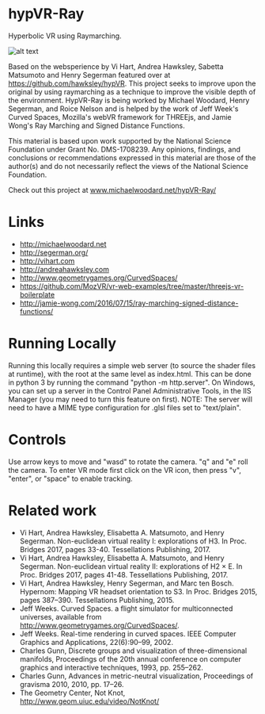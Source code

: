 # hypVR-Ray
Hyperbolic VR using Raymarching.

![alt text](https://raw.githubusercontent.com/mtwoodard/hypVR-Ray/master/images/437_screenshot.PNG)

Based on the websperience  by Vi Hart, Andrea Hawksley, Sabetta Matsumoto and Henry Segerman featured over at https://github.com/hawksley/hypVR. This project seeks to improve upon the original by using raymarching as a technique to improve the visible depth of the environment. HypVR-Ray is being worked by Michael Woodard, Henry Segerman, and Roice Nelson and is helped by the work of Jeff Week's Curved Spaces, Mozilla's webVR framework for THREEjs, and Jamie Wong's Ray Marching and Signed Distance Functions.

This material is based upon work supported by the National Science Foundation under Grant No. DMS-1708239. Any opinions, findings, and conclusions or recommendations expressed in this material are those of the author(s) and do not necessarily reflect the views of the National Science Foundation.

Check out this project at www.michaelwoodard.net/hypVR-Ray/ 

# Links
* http://michaelwoodard.net
* http://segerman.org/
* http://vihart.com
* http://andreahawksley.com
* http://www.geometrygames.org/CurvedSpaces/
* https://github.com/MozVR/vr-web-examples/tree/master/threejs-vr-boilerplate
* http://jamie-wong.com/2016/07/15/ray-marching-signed-distance-functions/


# Running Locally
Running this locally requires a simple web server (to source the shader files at runtime), with the root at the same level as index.html. This can be done in python 3 by running the command "python -m http.server". On Windows, you can set up a server in the Control Panel Administrative Tools, in the IIS Manager (you may need to turn this feature on first). NOTE: The server will need to have a MIME type configuration for .glsl files set to "text/plain".

# Controls
Use arrow keys to move and "wasd" to rotate the camera. "q" and "e" roll the camera. To enter VR mode first click on the VR icon, then press "v", "enter", or "space" to enable tracking.

# Related work
* Vi Hart, Andrea Hawksley, Elisabetta A. Matsumoto, and Henry Segerman. Non-euclidean virtual reality I: explorations of H3. In Proc. Bridges 2017, pages 33-40. Tessellations Publishing, 2017.
* Vi Hart, Andrea Hawksley, Elisabetta A. Matsumoto, and Henry Segerman. Non-euclidean virtual reality II: explorations of H2 × E. In Proc. Bridges 2017, pages 41-48. Tessellations Publishing, 2017.
* Vi Hart, Andrea Hawksley, Henry Segerman, and Marc ten Bosch. Hypernom: Mapping VR headset orientation to S3. In Proc. Bridges 2015, pages 387–390. Tessellations Publishing, 2015.
* Jeff Weeks. Curved Spaces. a flight simulator for multiconnected universes, available from http://www.geometrygames.org/CurvedSpaces/.
* Jeff Weeks. Real-time rendering in curved spaces. IEEE Computer Graphics and Applications, 22(6):90–99, 2002.
* Charles Gunn, Discrete groups and visualization of three-dimensional manifolds, Proceedings of the 20th annual conference on computer graphics and interactive techniques, 1993, pp. 255–262.
* Charles Gunn, Advances in metric-neutral visualization, Proceedings of gravisma 2010, 2010, pp. 17–26.
* The Geometry Center, Not Knot, http://www.geom.uiuc.edu/video/NotKnot/
